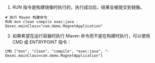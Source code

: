 1. RUN 指令是构建镜像时执行的，执行成功后，结果会被提交到镜像。
```shell
# 执行 Maven 构建命令
RUN mvn clean compile exec:java -Dexec.mainClass="com.demo.MagnetApplication"
```
2.  如果希望在运行容器时执行 Maven 命令而不是在构建时执行，可以使用 CMD 或 ENTRYPOINT 指令：
```shell
CMD ["mvn", "clean", "compile", "exec:java", "-Dexec.mainClass=com.demo.MagnetApplication"]
```